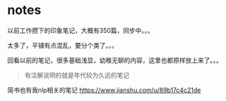 # notes
以前工作攒下的印象笔记，大概有350篇，同步中。。。

太多了，平铺有点混乱，要分个类了。。。

回看以前的笔记，很多基础浅显，幼稚无聊的内容，这里也都原样放上来了。。。

> 有注解说明的就是年代较为久远的笔记

简书也有我nlp相关的笔记 https://www.jianshu.com/u/89b17c4c21de
